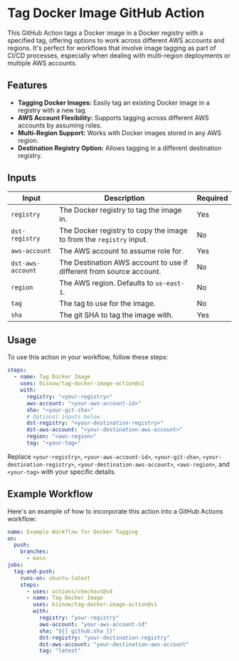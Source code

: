 Tag Docker Image GitHub Action
==============================

This GitHub Action tags a Docker image in a Docker registry with a specified tag, offering options to work across different AWS accounts and regions. It's perfect for workflows that involve image tagging as part of CI/CD processes, especially when dealing with multi-region deployments or multiple AWS accounts.

Features
--------

*   **Tagging Docker Images:** Easily tag an existing Docker image in a registry with a new tag.
*   **AWS Account Flexibility:** Supports tagging across different AWS accounts by assuming roles.
*   **Multi-Region Support:** Works with Docker images stored in any AWS region.
*   **Destination Registry Option:** Allows tagging in a different destination registry.

Inputs
------

| Input | Description | Required |
| --- | --- | --- |
| `registry` | The Docker registry to tag the image in. | Yes |
| `dst-registry` | The Docker registry to copy the image to from the `registry` input. | No |
| `aws-account` | The AWS account to assume role for. | Yes |
| `dst-aws-account` | The Destination AWS account to use if different from source account. | No |
| `region` | The AWS region. Defaults to `us-east-1`. | No |
| `tag` | The tag to use for the image. | No |
| `sha` | The git SHA to tag the image with. | Yes |

Usage
-----

To use this action in your workflow, follow these steps:

```yaml
steps:
  - name: Tag Docker Image   
    uses: bisnow/tag-docker-image-action@v1
    with:
      registry: "<your-registry>"
      aws-account: "<your-aws-account-id>"
      sha: "<your-git-sha>"
      # Optional inputs below
      dst-registry: "<your-destination-registry>"
      dst-aws-account: "<your-destination-aws-account>"
      region: "<aws-region>"
      tag: "<your-tag>"
```

Replace `<your-registry>`, `<your-aws-account-id>`, `<your-git-sha>`, `<your-destination-registry>`, `<your-destination-aws-account>`, `<aws-region>`, and `<your-tag>` with your specific details.

Example Workflow
----------------

Here's an example of how to incorporate this action into a GitHub Actions workflow:

```yaml
name: Example Workflow for Docker Tagging
on:
  push:
    branches:
      - main
jobs:
  tag-and-push:
    runs-on: ubuntu-latest
    steps:
      - uses: actions/checkout@v4
      - name: Tag Docker Image
        uses: bisnow/tag-docker-image-action@v1
        with:
          registry: "your-registry"
          aws-account: "your-aws-account-id"
          sha: "${{ github.sha }}"
          dst-registry: "your-destination-registry"
          dst-aws-account: "your-destination-aws-account"
          tag: "latest"
```